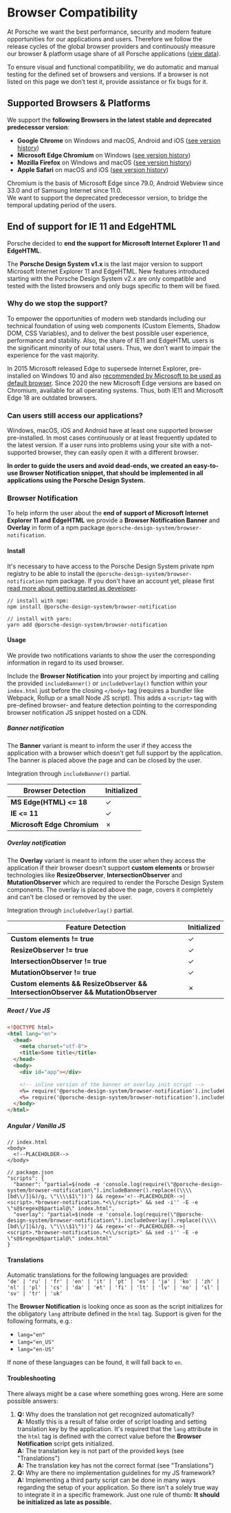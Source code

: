 # Browser Compatibility

At Porsche we want the best performance, security and modern feature opportunities for our applications and users. Therefore we follow the release cycles of the global browser providers and continuously measure our browser & platform usage share of all Porsche applications ([view data](https://datastudio.google.com/open/1kMBbEg9F79q_QOg2zFtz52I_S85Fy47b)).

To ensure visual and functional compatibility, we do automatic and manual testing for the defined set of browsers and versions. If a browser is not listed on this page we don’t test it, provide assistance or fix bugs for it.

## Supported Browsers & Platforms

We support the **following Browsers in the latest stable and deprecated predecessor version**:

- **Google Chrome** on Windows and macOS, Android and iOS ([see version history](https://en.wikipedia.org/wiki/Google_Chrome_version_history))
- **Microsoft Edge Chromium** on Windows ([see version history](https://en.wikipedia.org/wiki/Microsoft_Edge#Release_history))
- **Mozilla Firefox** on Windows and macOS ([see version history](https://en.wikipedia.org/wiki/Firefox_version_history))
- **Apple Safari** on macOS and iOS ([see version history](https://en.wikipedia.org/wiki/Safari_version_history#Safari_13))

<p-text size="x-small">Chromium is the basis of Microsoft Edge since 79.0, Android Webview since 33.0 and of Samsung Internet since 11.0. <br/>We want to support the deprecated predecessor version, to bridge the temporal updating period of the users.</p-text>

## End of support for IE 11 and EdgeHTML

Porsche decided to **end the support for Microsoft Internet Explorer 11 and EdgeHTML**.

The **Porsche Design System v1.x** is the last major version to support Microsoft Internet Explorer 11 and EdgeHTML. New features introduced starting with the Porsche Design System v2.x are only compatible and tested with the listed browsers and only bugs specific to them will be fixed.

### Why do we stop the support?

To empower the opportunities of modern web standards including our technical foundation of using web components (Custom Elements, Shadow DOM, CSS Variables), and to deliver the best possible user experience, performance and stability. Also, the share of IE11 and EdgeHTML users is the significant minority of our total users. Thus, we don't want to impair the experience for the vast majority.

In 2015 Microsoft released Edge to supersede Internet Explorer, pre-installed on Windows 10 and also [recommended by Microsoft to be used as default browser](https://docs.microsoft.com/de-de/lifecycle/faq/internet-explorer-microsoft-edge). Since 2020 the new Microsoft Edge versions are based on Chromium, available for all operating systems. Thus, both IE11 and Microsoft Edge 18 are outdated browsers.

### Can users still access our applications?

Windows, macOS, iOS and Android have at least one supported browser pre-installed. In most cases continuously or at least frequently updated to the latest version. If a user runs into problems using your site with a not-supported browser, they can easily open it with a different browser.

**In order to guide the users and avoid dead-ends, we created an easy-to-use Browser Notification snippet, that should be implemented in all applications using the Porsche Design System.**

### Browser Notification

To help inform the user about the **end of support of Microsoft Internet Explorer 11 and EdgeHTML** we provide a **Browser Notification Banner** and **Overlay** in form of a npm package `@porsche-design-system/browser-notification`.

#### Install

It's necessary to have access to the Porsche Design System private npm registry to be able to install the `@porsche-design-system/browser-notification` npm package. If you don't have an account yet, please first [read more about getting started as developer](start-coding/introduction).

```
// install with npm:
npm install @porsche-design-system/browser-notification

// install with yarn:
yarn add @porsche-design-system/browser-notification
```

#### Usage

We provide two notifications variants to show the user the corresponding information in regard to its used browser.

Include the **Browser Notification** into your project by importing and calling the provided `includeBanner()` or `includeOverlay()` function within your `index.html` just before the closing `</body>` tag (requires a bundler like Webpack, Rollup or a small Node JS script). This adds a `<script>` tag with pre-defined browser- and feature detection pointing to the corresponding browser notification JS snippet hosted on a CDN.

##### Banner notification

The **Banner** variant is meant to inform the user if they access the application with a browser which doesn't get full support by the application. The banner is placed above the page and can be closed by the user.

Integration through `includeBanner()` partial.

| Browser Detection           | Initialized |
| --------------------------- | ----------- |
| **MS Edge(HTML) <= 18**     | ✓           |
| **IE <= 11**                | ✓           |
| **Microsoft Edge Chromium** | ✗           |

##### Overlay notification

The **Overlay** variant is meant to inform the user when they access the application if their browser doesn't support **custom elements** 
or browser technologies like **ResizeObserver**, **IntersectionObserver** and **MutationObserver** which are required to render the Porsche Design System components. 
The overlay is placed above the page, covers it completely and can't be closed or removed by the user.

Integration through `includeOverlay()` partial.

| Feature Detection                                                                               | Initialized |
| ------------------------------------------------------------------------------------------------| ----------- |
| **Custom elements != true**                                                                     | ✓           |
| **ResizeObserver != true**                                                                      | ✓           |
| **IntersectionObserver != true**                                                                | ✓           |
| **MutationObserver != true**                                                                    | ✓           |
| **Custom elements && ResizeObserver && IntersectionObserver && MutationObserver**               | ✗           |

##### React / Vue JS

```html
<!DOCTYPE html>
<html lang="en">
  <head>
    <meta charset="utf-8">
    <title>Some title</title>
  </head>
  <body>
    <div id="app"></div>

    <!-- inline version of the banner or overlay init script -->
    <%= require('@porsche-design-system/browser-notification').includeBanner() %>
    <%= require('@porsche-design-system/browser-notification').includeOverlay() %>
  </body>
</html>
```

##### Angular / Vanilla JS

```
// index.html
<body>
  <!--PLACEHOLDER-->
</body>

// package.json
"scripts": {
  "banner": "partial=$(node -e 'console.log(require(\"@porsche-design-system/browser-notification\").includeBanner().replace((\\\\[bd\\/]|&)/g, \"\\\\$1\"))') && regex='<!--PLACEHOLDER-->|<script>.*browser-notification.*<\\/script>' && sed -i'' -E -e \"s@$regex@$partial@\" index.html",
  "overlay": "partial=$(node -e 'console.log(require(\"@porsche-design-system/browser-notification\").includeOverlay().replace((\\\\[bd\\/]|&)/g, \"\\\\$1\"))') && regex='<!--PLACEHOLDER-->|<script>.*browser-notification.*<\\/script>' && sed -i'' -E -e \"s@$regex@$partial@\" index.html"
}
```

#### Translations

Automatic translations for the following languages are provided:  
`'de' | 'ru' | 'fr' | 'en' | 'it' | 'pt' | 'es' | 'ja' | 'ko' | 'zh' | 'nl' | 'pl' | 'cs' | 'da' | 'et' | 'fi' | 'lt' | 'lv' | 'no' | 'sl' | 'sv' | 'tr' | 'uk'`

The **Browser Notification** is looking once as soon as the script initializes for the obligatory `lang` attribute defined in the `html` tag. Support is given for the following formats, e.g.:

- `lang="en"`
- `lang="en_US"`
- `lang="en-US"`

If none of these languages can be found, it will fall back to `en`.

#### Troubleshooting

There always might be a case where something goes wrong. Here are some possible answers:

1. **Q:** Why does the translation not get recognized automatically?  
   **A:** Mostly this is a result of false order of script loading and setting translation key by the application. It's required that the `lang` attribute in the `html` tag is defined with the correct value before the **Browser Notification** script gets initialized.  
   **A:** The translation key is not part of the provided keys (see "Translations")  
   **A:** The translation key has not the correct format (see "Translations")
2. **Q:** Why are there no implementation guidelines for my JS framework?  
   **A:** Implementing a third party script can be done in many ways regarding the setup of your application. So there isn't a solely true way to integrate it in a specific framework. Just one rule of thumb: **It should be initialized as late as possible.**
